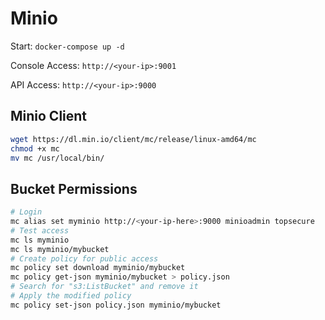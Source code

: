 # Minio

Start: `docker-compose up -d`

Console Access: `http://<your-ip>:9001`

API Access: `http://<your-ip>:9000`

## Minio Client
```bash
wget https://dl.min.io/client/mc/release/linux-amd64/mc
chmod +x mc
mv mc /usr/local/bin/
```

## Bucket Permissions
```bash
# Login
mc alias set myminio http://<your-ip-here>:9000 minioadmin topsecure
# Test access
mc ls myminio
mc ls myminio/mybucket
# Create policy for public access
mc policy set download myminio/mybucket
mc policy get-json myminio/mybucket > policy.json
# Search for "s3:ListBucket" and remove it
# Apply the modified policy
mc policy set-json policy.json myminio/mybucket
```
